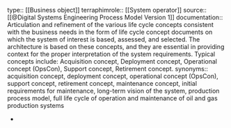 type:: [[Business object]]
terraphimrole:: [[System operator]]
source:: [[@Digital Systems Engineering Process Model Version 1]]
documentation:: Articulation and refinement of the various life cycle concepts consistent with the business needs in the form of life cycle concept documents on which the system of interest is based, assessed, and selected. The architecture is based on these concepts, and they are essential in providing context for the proper interpretation of the system requirements. Typical concepts include: Acquisition concept, Deployment concept, Operational concept (OpsCon), Support concept, Retirement concept.
synonyms:: acquisition concept, deployment concept, operational concept (OpsCon), support concept, retirement concept, maintenance concept, initial requirements for maintenance, long-term vision of the system, production process model, full life cycle of operation and maintenance of oil and gas production systems

-